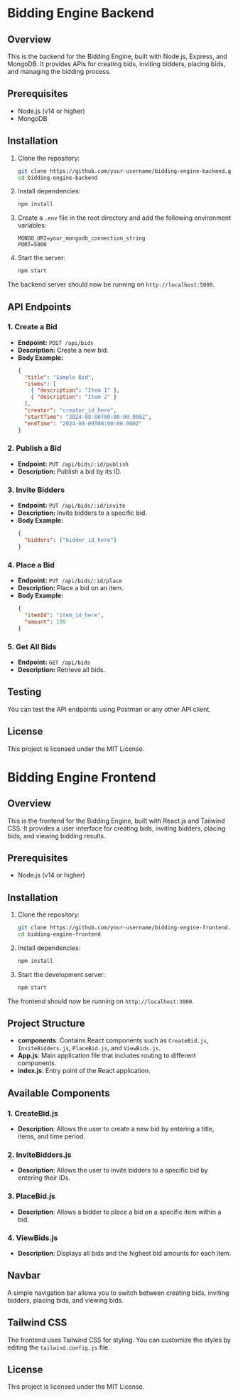 # Bidding Engine Backend

## Overview

This is the backend for the Bidding Engine, built with Node.js, Express, and MongoDB. It provides APIs for creating bids, inviting bidders, placing bids, and managing the bidding process.

## Prerequisites

- Node.js (v14 or higher)
- MongoDB

## Installation

1. Clone the repository:
    ```bash
    git clone https://github.com/your-username/bidding-engine-backend.git
    cd bidding-engine-backend
    ```

2. Install dependencies:
    ```bash
    npm install
    ```

3. Create a `.env` file in the root directory and add the following environment variables:
    ```plaintext
    MONGO_URI=your_mongodb_connection_string
    PORT=5000
    ```

4. Start the server:
    ```bash
    npm start
    ```

The backend server should now be running on `http://localhost:5000`.

## API Endpoints

### 1. Create a Bid
- **Endpoint:** `POST /api/bids`
- **Description:** Create a new bid.
- **Body Example:**
    ```json
    {
      "title": "Sample Bid",
      "items": [
        { "description": "Item 1" },
        { "description": "Item 2" }
      ],
      "creator": "creator_id_here",
      "startTime": "2024-08-08T00:00:00.000Z",
      "endTime": "2024-08-09T00:00:00.000Z"
    }
    ```

### 2. Publish a Bid
- **Endpoint:** `PUT /api/bids/:id/publish`
- **Description:** Publish a bid by its ID.

### 3. Invite Bidders
- **Endpoint:** `PUT /api/bids/:id/invite`
- **Description:** Invite bidders to a specific bid.
- **Body Example:**
    ```json
    {
      "bidders": ["bidder_id_here"]
    }
    ```

### 4. Place a Bid
- **Endpoint:** `PUT /api/bids/:id/place`
- **Description:** Place a bid on an item.
- **Body Example:**
    ```json
    {
      "itemId": "item_id_here",
      "amount": 100
    }
    ```

### 5. Get All Bids
- **Endpoint:** `GET /api/bids`
- **Description:** Retrieve all bids.

## Testing

You can test the API endpoints using Postman or any other API client.

## License

This project is licensed under the MIT License.


# Bidding Engine Frontend

## Overview

This is the frontend for the Bidding Engine, built with React.js and Tailwind CSS. It provides a user interface for creating bids, inviting bidders, placing bids, and viewing bidding results.

## Prerequisites

- Node.js (v14 or higher)

## Installation

1. Clone the repository:
    ```bash
    git clone https://github.com/your-username/bidding-engine-frontend.git
    cd bidding-engine-frontend
    ```

2. Install dependencies:
    ```bash
    npm install
    ```

3. Start the development server:
    ```bash
    npm start
    ```

The frontend should now be running on `http://localhost:3000`.

## Project Structure

- **components**: Contains React components such as `CreateBid.js`, `InviteBidders.js`, `PlaceBid.js`, and `ViewBids.js`.
- **App.js**: Main application file that includes routing to different components.
- **index.js**: Entry point of the React application.

## Available Components

### 1. CreateBid.js
- **Description**: Allows the user to create a new bid by entering a title, items, and time period.

### 2. InviteBidders.js
- **Description**: Allows the user to invite bidders to a specific bid by entering their IDs.

### 3. PlaceBid.js
- **Description**: Allows a bidder to place a bid on a specific item within a bid.

### 4. ViewBids.js
- **Description**: Displays all bids and the highest bid amounts for each item.

## Navbar

A simple navigation bar allows you to switch between creating bids, inviting bidders, placing bids, and viewing bids.

## Tailwind CSS

The frontend uses Tailwind CSS for styling. You can customize the styles by editing the `tailwind.config.js` file.

## License

This project is licensed under the MIT License.
